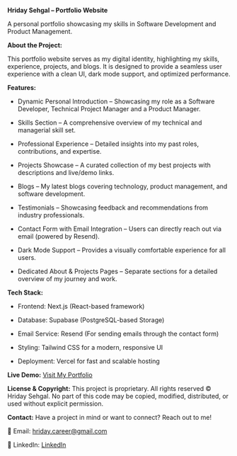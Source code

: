 **Hriday Sehgal – Portfolio Website**

A personal portfolio showcasing my skills in Software Development and Product Management.

**About the Project:**

This portfolio website serves as my digital identity, highlighting my skills, experience, projects, and blogs. It is designed to provide a seamless user experience with a clean UI, dark mode support, and optimized performance.

**Features:**

- Dynamic Personal Introduction – Showcasing my role as a Software Developer, Technical Project Manager and a Product Manager.

-  Skills Section – A comprehensive overview of my technical and managerial skill set.

- Professional Experience – Detailed insights into my past roles, contributions, and expertise.

- Projects Showcase – A curated collection of my best projects with descriptions and live/demo links.

- Blogs – My latest blogs covering technology, product management, and software development.

- Testimonials – Showcasing feedback and recommendations from industry professionals.

- Contact Form with Email Integration – Users can directly reach out via email (powered by Resend).

- Dark Mode Support – Provides a visually comfortable experience for all users.

- Dedicated About & Projects Pages – Separate sections for a detailed overview of my journey and work.

**Tech Stack:**

- Frontend: Next.js (React-based framework)

- Database: Supabase (PostgreSQL-based Storage)

- Email Service: Resend (For sending emails through the contact form)

- Styling: Tailwind CSS for a modern, responsive UI

- Deployment: Vercel for fast and scalable hosting

**Live Demo:** [Visit My Portfolio](https://hridaysehgal.vercel.app/) 

**License & Copyright:** This project is proprietary. All rights reserved © Hriday Sehgal. No part of this code may be copied, modified, distributed, or used without explicit permission.

**Contact:** Have a project in mind or want to connect? Reach out to me!

📧 Email: hriday.career@gmail.com

🔗 LinkedIn: [LinkedIn](https://www.linkedin.com/in/hridaysehgal/)
